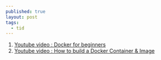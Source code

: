 ```yaml
---
published: true
layout: post
tags:
  - tid
---
```

1. [Youtube video : Docker for beginners](https://www.youtube.com/watch?v=JBtWxj9l7zM)
2. [Youtube video : How to build a Docker Container & Image](https://www.youtube.com/watch?v=K6WER0oI-qs)
